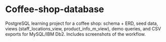 # Coffee-shop-database
PostgreSQL learning project for a coffee shop: schema + ERD, seed data, views (staff_locations_view, product_info_m_view), demo queries, and CSV exports for MySQL/IBM Db2. Includes screenshots of the workflow.

